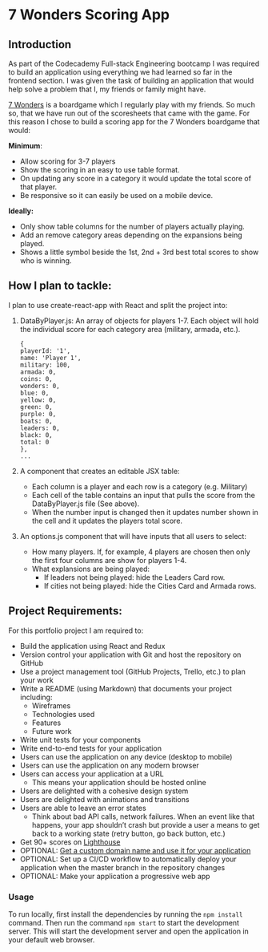 
# 7 Wonders Scoring App
## Introduction
As part of the Codecademy Full-stack Engineering bootcamp I was required to build an application using everything we had learned so far in the frontend section. I was given the task of building an application that would help solve a problem that I, my friends or family might have. 

[7 Wonders](https://www.rprod.com/en/games/7-wonders) is a boardgame which I regularly play with my friends. So much so, that we have run out of the scoresheets that came with the game. For this reason I chose to build a scoring app for the 7 Wonders boardgame that would:

**Minimum**:
- Allow scoring for 3-7 players
- Show the scoring in an easy to use table format.
- On updating any score in a category it would update the total score of that player.
- Be responsive so it can easily be used on a mobile device.

**Ideally:**
- Only show table columns for the number of players actually playing. 
- Add an remove category areas depending on the expansions being played.
- Shows a little symbol beside the 1st, 2nd + 3rd best total scores to show who is winning.

## How I plan to tackle:

I plan to use create-react-app with React and split the project into:
1.  DataByPlayer.js: An array of objects for players 1-7. Each object will hold the individual score for each category area (military, armada, etc.). 

        { 
        playerId: '1',
        name: 'Player 1',
        military: 100,
        armada: 0,
        coins: 0,
        wonders: 0,
        blue: 0,
        yellow: 0,
        green: 0,
        purple: 0,
        boats: 0,
        leaders: 0,
        black: 0,
        total: 0
        }, 
        ...
2. A component that creates an editable JSX table:
	- Each column is a player and each row is a category (e.g. Military)
	- Each cell of the table contains an input that pulls the score from the DataByPlayer.js file (See above).
	- When the number input is changed then it updates number shown in the cell and it updates the players total score. 

3. An options.js component that will have inputs that all users to select:
	- How many players. If, for example, 4 players are chosen then only the first four columns are show for players 1-4.
	- What explansions are being played:
		- If leaders not being played: hide the Leaders Card row.
		- If cities not being played: hide the Cities Card and Armada rows.
 

## Project Requirements:
For this portfolio project I am required to:
  -   Build the application using React and Redux
-   Version control your application with Git and host the repository on GitHub
-   Use a project management tool (GitHub Projects, Trello, etc.) to plan your work
-   Write a README (using Markdown) that documents your project including:
    -   Wireframes
    -   Technologies used
    -   Features
    -   Future work
-   Write unit tests for your components
-   Write end-to-end tests for your application
-   Users can use the application on any device (desktop to mobile)
-   Users can use the application on any modern browser
-   Users can access your application at a URL
    -   This means your application should be hosted online
-   Users are delighted with a cohesive design system
-   Users are delighted with animations and transitions
-   Users are able to leave an error states
    -   Think about bad API calls, network failures. When an event like that happens, your app shouldn’t crash but provide a user a means to get back to a working state (retry button, go back button, etc.)
-   Get 90+ scores on  [Lighthouse](https://web.dev/measure/)
-   OPTIONAL:  [Get a custom domain name and use it for your application](https://www.codecademy.com/courses/make-a-website/lessons/setting-up-your-domain/)
-   OPTIONAL: Set up a CI/CD workflow to automatically deploy your application when the master branch in the repository changes
-   OPTIONAL: Make your application a progressive web app


### Usage
To run locally, first install the dependencies by running the `npm install` command. Then run the command `npm start` to start the development server. This will start the development server and open the application in your default web browser.